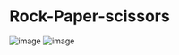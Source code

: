 # Rock-Paper-scissors

![image](https://github.com/user-attachments/assets/cb7ac4d2-65ad-4861-ba17-05217438fded)
![image](https://github.com/user-attachments/assets/6bbc456d-2ba9-4eae-83a8-30dbfc8aa39f)
